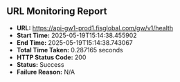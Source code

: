 ## URL Monitoring Report

- **URL:** https://api-gw1-prod1.fisglobal.com/gw/v1/health
- **Start Time:** 2025-05-19T15:14:38.455902
- **End Time:** 2025-05-19T15:14:38.743067
- **Total Time Taken:** 0.287165 seconds
- **HTTP Status Code:** 200
- **Status:** Success
- **Failure Reason:** N/A
